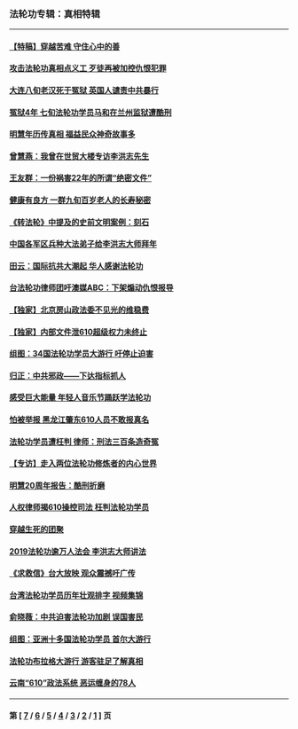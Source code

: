 ### 法轮功专辑：真相特辑
---
#### [【特稿】穿越苦难 守住心中的善](../../pages/nf4389/n13784979.md?01070430) 
#### [攻击法轮功真相点义工 歹徒再被加控仇恨犯罪](../../pages/nf4389/n13601019.md?01070430) 
#### [大连八旬老汉死于冤狱 英国人谴责中共暴行](../../pages/nf4389/n13480118.md?01070430) 
#### [冤狱4年 七旬法轮功学员马和在兰州监狱遭酷刑](../../pages/nf4389/n13304688.md?01070430) 
#### [明慧年历传真相 福益民众神奇故事多](../../pages/nf4389/n13294545.md?01070430) 
#### [曾慧燕：我曾在世贸大楼专访李洪志先生](../../pages/nf4389/n12898729.md?01070430) 
#### [王友群：一份祸害22年的所谓“绝密文件”](../../pages/nf4389/n12871750.md?01070430) 
#### [健康有良方 一群九旬百岁老人的长寿秘密](../../pages/nf4389/n12847475.md?01070430) 
#### [《转法轮》中提及的史前文明案例：刻石](../../pages/nf4389/n12758577.md?01070430) 
#### [中国各军区兵种大法弟子给李洪志大师拜年](../../pages/nf4389/n12750047.md?01070430) 
#### [田云：国际抗共大潮起 华人感谢法轮功](../../pages/nf4389/n12357708.md?01070430) 
#### [台法轮功律师团吁澳媒ABC：下架煽动仇恨报导](../../pages/nf4389/n12279917.md?01070430) 
#### [【独家】北京房山政法委不见光的维稳费](../../pages/nf4389/n12031979.md?01070430) 
#### [【独家】内部文件泄610超级权力未终止](../../pages/nf4389/n12023895.md?01070430) 
#### [组图：34国法轮功学员大游行 吁停止迫害](../../pages/nf4389/n11492658.md?01070430) 
#### [归正：中共邪政——下达指标抓人](../../pages/nf4389/n11474770.md?01070430) 
#### [感受巨大能量 年轻人音乐节踊跃学法轮功](../../pages/nf4389/n11441981.md?01070430) 
#### [怕被举报 黑龙江肇东610人员不敢报真名](../../pages/nf4389/n11436499.md?01070430) 
#### [法轮功学员遭枉判 律师：刑法三百条造奇冤](../../pages/nf4389/n11433943.md?01070430) 
#### [【专访】走入两位法轮功修炼者的内心世界](../../pages/nf4389/n11415623.md?01070430) 
#### [明慧20周年报告：酷刑折磨](../../pages/nf4389/n11387954.md?01070430) 
#### [人权律师揭610操控司法 枉判法轮功学员](../../pages/nf4389/n11313370.md?01070430) 
#### [穿越生死的团聚](../../pages/nf4389/n11258922.md?01070430) 
#### [2019法轮功逾万人法会 李洪志大师讲法](../../pages/nf4389/n11265303.md?01070430) 
#### [《求救信》台大放映 观众震撼吁广传](../../pages/nf4389/n10922251.md?01070430) 
#### [台湾法轮功学员历年壮观排字 视频集锦](../../pages/nf4389/n10878789.md?01070430) 
#### [俞晓薇：中共迫害法轮功加剧 误国害民](../../pages/nf4389/n10859260.md?01070430) 
#### [组图：亚洲十多国法轮功学员 首尔大游行](../../pages/nf4389/n10781149.md?01070430) 
#### [法轮功布拉格大游行 游客驻足了解真相](../../pages/nf4389/n10749360.md?01070430) 
#### [云南“610”政法系统 恶运缠身的78人](../../pages/nf4389/n10747534.md?01070430) 

---
#### 第 [ [7](./7.md?01070430) / [6](./6.md?01070430) / [5](./5.md?01070430) / [4](./4.md?01070430) / [3](./3.md?01070430) / [2](./2.md?01070430) / [1](./1.md?01070430) ] 页
